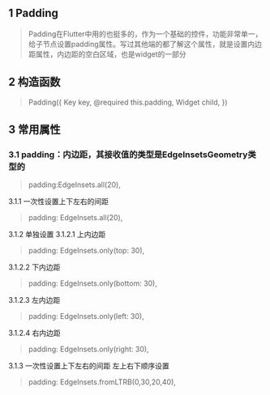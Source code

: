 ## **1 Padding**
> Padding在Flutter中用的也挺多的，作为一个基础的控件，功能非常单一，给子节点设置padding属性。写过其他端的都了解这个属性，就是设置内边距属性，内边距的空白区域，也是widget的一部分

## **2 构造函数** 
> Padding({
>     Key key,
>     @required this.padding,
>     Widget child,
> })

## **3 常用属性** 
### **3.1 padding：内边距，其接收值的类型是EdgeInsetsGeometry类型的**
> padding:EdgeInsets.all(20),

3.1.1 一次性设置上下左右的间距
> padding: EdgeInsets.all(20),

3.1.2 单独设置
3.1.2.1 上内边距  
> padding: EdgeInsets.only(top: 30),    

3.1.2.2 下内边距  
> padding: EdgeInsets.only(bottom: 30), 

3.1.2.3 左内边距  
> padding: EdgeInsets.only(left: 30),  

3.1.2.4 右内边距  
> padding: EdgeInsets.only(right: 30), 

3.1.3 一次性设置上下左右的间距 左上右下顺序设置
> padding: EdgeInsets.fromLTRB(0,30,20,40),
